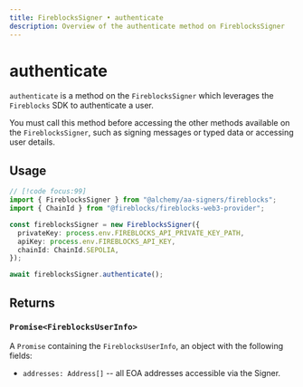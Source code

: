 ```yaml
---
title: FireblocksSigner • authenticate
description: Overview of the authenticate method on FireblocksSigner
---
```


# authenticate

`authenticate` is a method on the `FireblocksSigner` which leverages the `Fireblocks` SDK to authenticate a user.

You must call this method before accessing the other methods available on the `FireblocksSigner`, such as signing messages or typed data or accessing user details.

## Usage

```ts [example.ts]
// [!code focus:99]
import { FireblocksSigner } from "@alchemy/aa-signers/fireblocks";
import { ChainId } from "@fireblocks/fireblocks-web3-provider";

const fireblocksSigner = new FireblocksSigner({
  privateKey: process.env.FIREBLOCKS_API_PRIVATE_KEY_PATH,
  apiKey: process.env.FIREBLOCKS_API_KEY,
  chainId: ChainId.SEPOLIA,
});

await fireblocksSigner.authenticate();
```

## Returns

### `Promise<FireblocksUserInfo>`

A `Promise` containing the `FireblocksUserInfo`, an object with the following fields:

- `addresses: Address[]` -- all EOA addresses accessible via the Signer.
